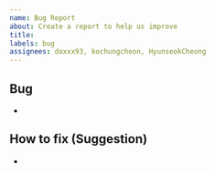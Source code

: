 ```yaml
---
name: Bug Report
about: Create a report to help us improve
title: 
labels: bug
assignees: doxxx93, kochungcheon, HyunseokCheong
---
```


## Bug

-

## How to fix (Suggestion)

-